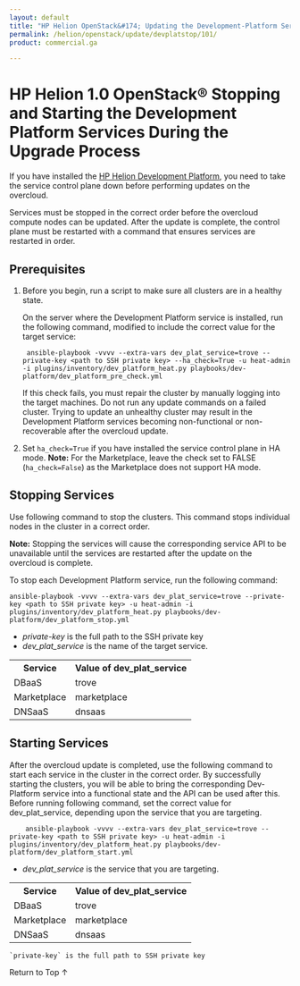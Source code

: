 ```yaml
---
layout: default
title: "HP Helion OpenStack&#174; Updating the Development-Platform Services"
permalink: /helion/openstack/update/devplatstop/101/
product: commercial.ga

---
```

<!--PUBLISHED-->

<script>

function PageRefresh {
onLoad="window.refresh"
}

PageRefresh();

</script>
# HP Helion 1.0 OpenStack&reg; Stopping and Starting the Development Platform Services During the Upgrade Process

If you have installed the [HP Helion Development Platform](/helion/devplatform/), you need to take the service control plane down before performing updates on the overcloud. 

Services must be stopped in the correct order before the overcloud compute nodes can be updated. After the update is complete, the control plane must be restarted with a command that ensures services are restarted in order.

## Prerequisites

1. Before you begin, run a script to make sure all clusters are in a healthy state.

	On the server where the Development Platform service is installed, run the following command, modified to include the correct value for the target service:

		ansible-playbook -vvvv --extra-vars dev_plat_service=trove --private-key <path to SSH private key> --ha_check=True -u heat-admin -i plugins/inventory/dev_platform_heat.py playbooks/dev-platform/dev_platform_pre_check.yml 

	If this check fails, you must repair the cluster by manually logging into the target machines. Do not run any update commands on a failed cluster. Trying to update an unhealthy cluster may result in the Development Platform services becoming non-functional or non-recoverable after the overcloud update. 

2. Set `ha_check=True` if you have installed the service control plane in HA mode. 
**Note:** For the Marketplace, leave the check set to FALSE (`ha_check=False`) as the Marketplace does not support HA mode.

## Stopping Services ##

Use following command to stop the clusters. This command stops individual nodes in the cluster in a correct order. 

**Note:** Stopping the services will cause the corresponding service API to be unavailable until the services are restarted after the update on the overcloud is complete.

To stop each Development Platform service, run the following command:

	ansible-playbook -vvvv --extra-vars dev_plat_service=trove --private-key <path to SSH private key> -u heat-admin -i plugins/inventory/dev_platform_heat.py playbooks/dev-platform/dev_platform_stop.yml

-  *private-key* is the full path to the SSH private key
-  *dev\_plat\_service* is the name of the target service.


<table>
	<tr>
	<th>Service</th><th>Value of dev_plat_service</th>
	</tr>
	<tr>
	<td>DBaaS</td><td>trove</td>
	<tr>
	<td>Marketplace</td><td>marketplace</td></tr>
	<tr>
	<td>DNSaaS</td><td>dnsaas</td></tr>
	</table>

## Starting Services ##

After the overcloud update is completed, use the following command to start each service in the cluster in the correct order. By successfully starting the clusters, you will be able to bring the corresponding Dev-Platform service into a functional state and the API can be used after this. 
Before running following command, set the correct value for dev_plat_service, depending upon the service that you are targeting.

		ansible-playbook -vvvv --extra-vars dev_plat_service=trove --private-key <path to SSH private key> -u heat-admin -i plugins/inventory/dev_platform_heat.py playbooks/dev-platform/dev_platform_start.yml

- *dev_plat_service* is the service that you are targeting.

<table>
	<tr>
	<th>Service</th><th>Value of dev_plat_service</th>
	</tr>
	<tr>
	<td>DBaaS</td><td>trove</td>
	<tr>
	<td>Marketplace</td><td>marketplace</td></tr>
	<tr>
	<td>DNSaaS</td><td>dnsaas</td></tr>
	</table>

	`private-key` is the full path to SSH private key

<a href="#top" style="padding:14px 0px 14px 0px; text-decoration: none;"> Return to Top &#8593; </a>
